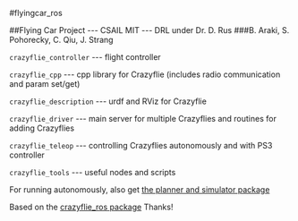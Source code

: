 #flyingcar_ros

##Flying Car Project --- CSAIL MIT --- DRL under Dr. D. Rus
###B. Araki, S. Pohorecky, C. Qiu, J. Strang

`crazyflie_controller` --- flight controller

`crazyflie_cpp` --- cpp library for Crazyflie (includes radio communication and param set/get)

`crazyflie_description` --- urdf and RViz for Crazyflie

`crazyflie_driver` --- main server for multiple Crazyflies and routines for adding Crazyflies

`crazyflie_teleop` --- controlling Crazyflies autonomously and with PS3 controller

`crazyflie_tools` --- useful nodes and scripts

For running autonomously, also get [the planner and simulator package](http://github.com/braraki/flyingcar_vizplan)

Based on the [crazyflie_ros package](http://github.com/whoenig/crazyflie_ros) Thanks!
